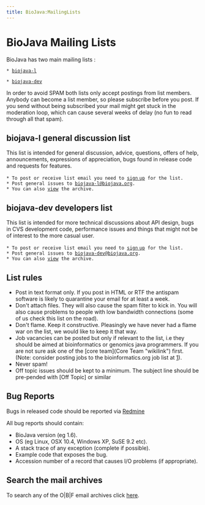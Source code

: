 ```yaml
---
title: BioJava:MailingLists
---
```


BioJava Mailing Lists
=====================

BioJava has two main mailing lists :

`* `[`biojava-l`](http://lists.open-bio.org/mailman/listinfo/biojava-l)

`* `[`biojava-dev`](http://lists.open-bio.org/mailman/listinfo/biojava-dev)

In order to avoid SPAM both lists only accept postings from list
members. Anybody can become a list member, so please subscribe before
you post. If you send without being subscribed your mail might get stuck
in the moderation loop, which can cause several weeks of delay (no fun
to read through all that spam).

biojava-l general discussion list
---------------------------------

This list is intended for general discussion, advice, questions, offers
of help, announcements, expressions of appreciation, bugs found in
release code and requests for features.

`* To post or receive list email you need to `[`sign`
`up`](http://lists.open-bio.org/mailman/listinfo/biojava-l)` for the list.`  
`* Post general issues to `[`biojava-l@biojava.org`](mailto:biojava-l@biojava.org)`.`  
`* You can also `[`view`](http://lists.open-bio.org/pipermail/biojava-l/)` the archive.`

biojava-dev developers list
---------------------------

This list is intended for more technical discussions about API design,
bugs in CVS development code, performance issues and things that might
not be of interest to the more casual user.

`* To post or receive list email you need to `[`sign`
`up`](http://lists.open-bio.org/mailman/listinfo/biojava-dev)` for the list.`  
`* Post general issues to `[`biojava-dev@biojava.org`](mailto:biojava-dev@biojava.org)`.`  
`* You can also `[`view`](http://lists.open-bio.org/pipermail/biojava-dev/)` the archive.`

List rules
----------

-   Post in text format only. If you post in HTML or RTF the antispam
    software is likely to quarantine your email for at least a week.
-   Don't attach files. They will also cause the spam filter to kick in.
    You will also cause problems to people with low bandwidth
    connections (some of us check this list on the road).
-   Don't flame. Keep it constructive. Pleasingly we have never had a
    flame war on the list, we would like to keep it that way.
-   Job vacancies can be posted but only if relevant to the list, i.e
    they should be aimed at bioinformatics or genomics java programmers.
    If you are not sure ask one of the [core team](Core Team "wikilink")
    first. (Note: consider posting jobs to the bioinformatics.org job
    list at [1](http://www.bioinformatics.org/jobs/)).
-   Never spam!
-   Off topic issues should be kept to a minimum. The subject line
    should be pre-pended with [Off Topic] or similar

Bug Reports
-----------

Bugs in released code should be reported via
[Redmine](https://redmine.open-bio.org)

All bug reports should contain:

-   BioJava version (eg 1.6).
-   OS (eg Linux, OSX 10.4, Windows XP, SuSE 9.2 etc).
-   A stack trace of any exception (complete if possible).
-   Example code that exposes the bug.
-   Accession number of a record that causes I/O problems (if
    appropriate).

Search the mail archives
------------------------

To search any of the O|B|F email archives click
[here](http://search.open-bio.org).
